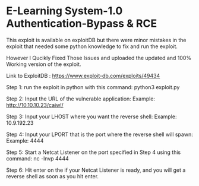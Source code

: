 # E-Learning System-1.0 Authentication-Bypass & RCE

This exploit is available on exploitDB but there were minor mistakes in the exploit that needed some python knowledge to fix and run the exploit.

However I Qucikly Fixed Those Issues and uploaded the updated and 100% Working version of the exploit.

Link to ExploitDB : https://www.exploit-db.com/exploits/49434

Step 1: run the exploit in python with this command: python3 exploit.py

Step 2: Input the URL of the vulnerable application: Example: http://10.10.10.23/caiwl/

Step 3: Input your LHOST where you want the reverse shell: Example: 10.9.192.23

Step 4: Input your LPORT that is the port where the reverse shell will spawn: Example: 4444

Step 5: Start a Netcat Listener on the port specified in Step 4 using this command: nc -lnvp 4444

Step 6: Hit enter on the  if your Netcat Listener is ready, and you will get a reverse shell as soon as you hit enter.

